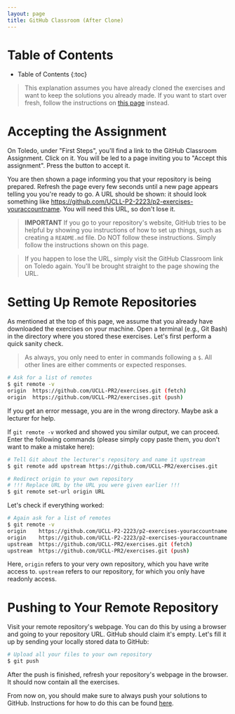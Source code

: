 ```yaml
---
layout: page
title: GitHub Classroom (After Clone)
---
```


# Table of Contents

* Table of Contents
{:toc}

> This explanation assumes you have already cloned the exercises and want to keep the solutions you already made.
> If you want to start over fresh, follow the instructions on [this page](github-classroom.md) instead.

# Accepting the Assignment

On Toledo, under "First Steps", you'll find a link to the GitHub Classroom Assignment.
Click on it.
You will be led to a page inviting you to "Accept this assignment".
Press the button to accept it.

You are then shown a page informing you that your repository is being prepared.
Refresh the page every few seconds until a new page appears telling you you're ready to go.
A URL should be shown: it should look something like https://github.com/UCLL-P2-2223/p2-exercises-youraccountname.
You will need this URL, so don't lose it.

> **IMPORTANT** If you go to your repository's website, GitHub tries to be helpful by showing you instructions of how to set up things, such as creating a `README.md` file.
> Do NOT follow these instructions.
> Simply follow the instructions shown on this page.

> If you happen to lose the URL, simply visit the GitHub Classroom link on Toledo again.
> You'll be brought straight to the page showing the URL.

# Setting Up Remote Repositories

As mentioned at the top of this page, we assume that you already have downloaded the exercises on your machine.
Open a terminal (e.g., Git Bash) in the directory where you stored these exercises.
Let's first perform a quick sanity check.

> As always, you only need to enter in commands following a `$`.
> All other lines are either comments or expected responses.

```bash
# Ask for a list of remotes
$ git remote -v
origin  https://github.com/UCLL-PR2/exercises.git (fetch)
origin  https://github.com/UCLL-PR2/exercises.git (push)
```

If you get an error message, you are in the wrong directory.
Maybe ask a lecturer for help.

If `git remote -v` worked and showed you similar output, we can proceed.
Enter the following commands (please simply copy paste them, you don't want to make a mistake here):

```bash
# Tell Git about the lecturer's repository and name it upstream
$ git remote add upstream https://github.com/UCLL-PR2/exercises.git

# Redirect origin to your own repository
# !!! Replace URL by the URL you were given earlier !!!
$ git remote set-url origin URL
```

Let's check if everything worked:

```bash
# Again ask for a list of remotes
$ git remote -v
origin    https://github.com/UCLL-P2-2223/p2-exercises-youraccountname (fetch)
origin    https://github.com/UCLL-P2-2223/p2-exercises-youraccountname (push)
upstream  https://github.com/UCLL-PR2/exercises.git (fetch)
upstream  https://github.com/UCLL-PR2/exercises.git (push)
```

Here, `origin` refers to your very own repository, which you have write access to.
`upstream` refers to our repository, for which you only have readonly access.

# Pushing to Your Remote Repository

Visit your remote repository's webpage.
You can do this by using a browser and going to your repository URL.
GitHub should claim it's empty.
Let's fill it up by sending your locally stored data to GitHub:

```bash
# Upload all your files to your own repository
$ git push
```

After the push is finished, refresh your repository's webpage in the browser.
It should now contain all the exercises.

From now on, you should make sure to always push your solutions to GitHub.
Instructions for how to do this can be found [here](../workflow.md).
